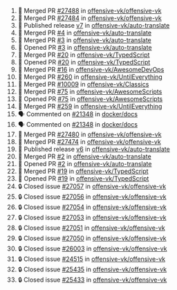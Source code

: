 <!--START_SECTION:activity-->
1. 🎉 Merged PR [#27488](https://github.com/offensive-vk/offensive-vk/pull/27488) in [offensive-vk/offensive-vk](https://github.com/offensive-vk/offensive-vk)
2. 🎉 Merged PR [#27484](https://github.com/offensive-vk/offensive-vk/pull/27484) in [offensive-vk/offensive-vk](https://github.com/offensive-vk/offensive-vk)
3. 🚀 Published release [v7](https://github.com/offensive-vk/auto-translate/releases/tag/v7) in [offensive-vk/auto-translate](https://github.com/offensive-vk/auto-translate)
4. 🎉 Merged PR [#4](https://github.com/offensive-vk/auto-translate/pull/4) in [offensive-vk/auto-translate](https://github.com/offensive-vk/auto-translate)
5. 🎉 Merged PR [#3](https://github.com/offensive-vk/auto-translate/pull/3) in [offensive-vk/auto-translate](https://github.com/offensive-vk/auto-translate)
6. 💪 Opened PR [#3](https://github.com/offensive-vk/auto-translate/pull/3) in [offensive-vk/auto-translate](https://github.com/offensive-vk/auto-translate)
7. 🎉 Merged PR [#20](https://github.com/offensive-vk/TypedScript/pull/20) in [offensive-vk/TypedScript](https://github.com/offensive-vk/TypedScript)
8. 💪 Opened PR [#20](https://github.com/offensive-vk/TypedScript/pull/20) in [offensive-vk/TypedScript](https://github.com/offensive-vk/TypedScript)
9. 🎉 Merged PR [#16](https://github.com/offensive-vk/AwesomeDevOps/pull/16) in [offensive-vk/AwesomeDevOps](https://github.com/offensive-vk/AwesomeDevOps)
10. 🎉 Merged PR [#260](https://github.com/offensive-vk/UntilEverything/pull/260) in [offensive-vk/UntilEverything](https://github.com/offensive-vk/UntilEverything)
11. 🎉 Merged PR [#10009](https://github.com/offensive-vk/Classics/pull/10009) in [offensive-vk/Classics](https://github.com/offensive-vk/Classics)
12. 🎉 Merged PR [#75](https://github.com/offensive-vk/AwesomeScripts/pull/75) in [offensive-vk/AwesomeScripts](https://github.com/offensive-vk/AwesomeScripts)
13. 💪 Opened PR [#75](https://github.com/offensive-vk/AwesomeScripts/pull/75) in [offensive-vk/AwesomeScripts](https://github.com/offensive-vk/AwesomeScripts)
14. 🎉 Merged PR [#259](https://github.com/offensive-vk/UntilEverything/pull/259) in [offensive-vk/UntilEverything](https://github.com/offensive-vk/UntilEverything)
15. 🗣 Commented on [#21348](https://github.com/docker/docs/issues/21348#issuecomment-2466082096) in [docker/docs](https://github.com/docker/docs)
16. 🗣 Commented on [#21348](https://github.com/docker/docs/issues/21348#issuecomment-2461332925) in [docker/docs](https://github.com/docker/docs)
17. 🎉 Merged PR [#27480](https://github.com/offensive-vk/offensive-vk/pull/27480) in [offensive-vk/offensive-vk](https://github.com/offensive-vk/offensive-vk)
18. 🎉 Merged PR [#27474](https://github.com/offensive-vk/offensive-vk/pull/27474) in [offensive-vk/offensive-vk](https://github.com/offensive-vk/offensive-vk)
19. 🚀 Published release [v6](https://github.com/offensive-vk/auto-translate/releases/tag/v6) in [offensive-vk/auto-translate](https://github.com/offensive-vk/auto-translate)
20. 🎉 Merged PR [#2](https://github.com/offensive-vk/auto-translate/pull/2) in [offensive-vk/auto-translate](https://github.com/offensive-vk/auto-translate)
21. 💪 Opened PR [#2](https://github.com/offensive-vk/auto-translate/pull/2) in [offensive-vk/auto-translate](https://github.com/offensive-vk/auto-translate)
22. 🎉 Merged PR [#19](https://github.com/offensive-vk/TypedScript/pull/19) in [offensive-vk/TypedScript](https://github.com/offensive-vk/TypedScript)
23. 💪 Opened PR [#19](https://github.com/offensive-vk/TypedScript/pull/19) in [offensive-vk/TypedScript](https://github.com/offensive-vk/TypedScript)
24. 🔒 Closed issue [#27057](https://github.com/offensive-vk/offensive-vk/issues/27057) in [offensive-vk/offensive-vk](https://github.com/offensive-vk/offensive-vk)
25. 🔒 Closed issue [#27056](https://github.com/offensive-vk/offensive-vk/issues/27056) in [offensive-vk/offensive-vk](https://github.com/offensive-vk/offensive-vk)
26. 🔒 Closed issue [#27054](https://github.com/offensive-vk/offensive-vk/issues/27054) in [offensive-vk/offensive-vk](https://github.com/offensive-vk/offensive-vk)
27. 🔒 Closed issue [#27053](https://github.com/offensive-vk/offensive-vk/issues/27053) in [offensive-vk/offensive-vk](https://github.com/offensive-vk/offensive-vk)
28. 🔒 Closed issue [#27051](https://github.com/offensive-vk/offensive-vk/issues/27051) in [offensive-vk/offensive-vk](https://github.com/offensive-vk/offensive-vk)
29. 🔒 Closed issue [#27050](https://github.com/offensive-vk/offensive-vk/issues/27050) in [offensive-vk/offensive-vk](https://github.com/offensive-vk/offensive-vk)
30. 🔒 Closed issue [#26003](https://github.com/offensive-vk/offensive-vk/issues/26003) in [offensive-vk/offensive-vk](https://github.com/offensive-vk/offensive-vk)
31. 🔒 Closed issue [#24515](https://github.com/offensive-vk/offensive-vk/issues/24515) in [offensive-vk/offensive-vk](https://github.com/offensive-vk/offensive-vk)
32. 🔒 Closed issue [#25435](https://github.com/offensive-vk/offensive-vk/issues/25435) in [offensive-vk/offensive-vk](https://github.com/offensive-vk/offensive-vk)
33. 🔒 Closed issue [#25433](https://github.com/offensive-vk/offensive-vk/issues/25433) in [offensive-vk/offensive-vk](https://github.com/offensive-vk/offensive-vk)
<!--END_SECTION:activity-->
